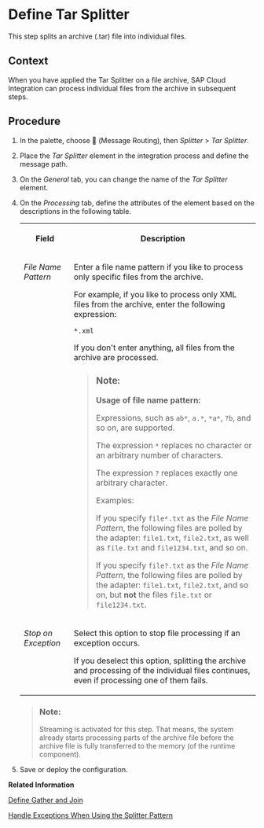 <!-- loio0f497593a80c4748bef68312465c2f77 -->

<link rel="stylesheet" type="text/css" href="../css/sap-icons.css"/>

# Define Tar Splitter

This step splits an archive \(.tar\) file into individual files.



## Context

When you have applied the Tar Splitter on a file archive, SAP Cloud Integration can process individual files from the archive in subsequent steps.



## Procedure

1.  In the palette, choose <span class="SAP-icons"></span> \(Message Routing\), then *Splitter* \> *Tar Splitter*.

2.  Place the *Tar Splitter* element in the integration process and define the message path.

3.  On the *General* tab, you can change the name of the *Tar Splitter* element.

4.  On the *Processing* tab, define the attributes of the element based on the descriptions in the following table.


    <table>
    <tr>
    <th valign="top">

    Field
    
    </th>
    <th valign="top">

    Description
    
    </th>
    </tr>
    <tr>
    <td valign="top">
    
    *File Name Pattern* 
    
    </td>
    <td valign="top">
    
    Enter a file name pattern if you like to process only specific files from the archive.

    For example, if you like to process only XML files from the archive, enter the following expression:

    `*.xml`

    If you don't enter anything, all files from the archive are processed.

    > ### Note:  
    > **Usage of file name pattern:**
    > 
    > Expressions, such as `ab*`, `a.*`, `*a*`, `?b`, and so on, are supported.
    > 
    > The expression `*` replaces no character or an arbitrary number of characters.
    > 
    > The expression `?` replaces exactly one arbitrary character.
    > 
    > Examples:
    > 
    > If you specify `file*.txt` as the *File Name Pattern*, the following files are polled by the adapter: `file1.txt`, `file2.txt`, as well as `file.txt` and `file1234.txt`, and so on.
    > 
    > If you specify `file?.txt` as the *File Name Pattern*, the following files are polled by the adapter: `file1.txt`, `file2.txt`, and so on, but **not** the files `file.txt` or `file1234.txt`.


    
    </td>
    </tr>
    <tr>
    <td valign="top">
    
    *Stop on Exception* 
    
    </td>
    <td valign="top">
    
    Select this option to stop file processing if an exception occurs.

    If you deselect this option, splitting the archive and processing of the individual files continues, even if processing one of them fails.
    
    </td>
    </tr>
    </table>
    
    > ### Note:  
    > Streaming is activated for this step. That means, the system already starts processing parts of the archive file before the archive file is fully transferred to the memory \(of the runtime component\).

5.  Save or deploy the configuration.


**Related Information**  


[Define Gather and Join](define-gather-and-join-94ef1f2.md "The Gather step merges messages from different routes (into a single message) with the option to define certain strategies how to combine the initial messages. The Join step is used in combination with the Gather step. It brings together the messages from different routes, but it does not affect the content of the messages.")

[Handle Exceptions When Using the Splitter Pattern](handle-exceptions-when-using-the-splitter-pattern-74e431c.md "In many integration scenarios, larger messages are split into smaller parts using a splitter pattern. The smaller chunks are then processed by SAP Cloud Integration.  ")

